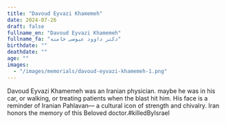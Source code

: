 ```yaml
---
title: "Davoud Eyvazi Khamemeh"
date: 2024-07-26
draft: false
fullname_en: "Davoud Eyvazi Khamemeh"
fullname_fa: "دکتر داوود عیوضی خامنه"
birthdate: ""
deathdate: ""
age: ""
images:
  - "/images/memorials/davoud-eyvazi-khamemeh-1.png"
---
```


Davoud Eyvazi Khamemeh was an Iranian physician. maybe he was in his car, or walking, or treating patients when the blast hit him. His face is a reminder of Iranian Pahlavan— a cultural icon of strength and chivalry. Iran honors the memory of this Beloved doctor.#killedByIsrael